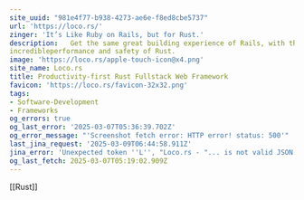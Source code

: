 ```yaml
---
site_uuid: "981e4f77-b938-4273-ae6e-f8ed8cbe5737"
url: 'https://loco.rs/'
zinger: 'It’s Like Ruby on Rails, but for Rust.'
description:   Get the same great building experience of Rails, with the
incredibleperformance and safety of Rust.
image: 'https://loco.rs/apple-touch-icon@x4.png'
site_name: Loco.rs
title: Productivity-first Rust Fullstack Web Framework
favicon: 'https://loco.rs/favicon-32x32.png'
tags:
- Software-Development
- Frameworks
og_errors: true
og_last_error: '2025-03-07T05:36:39.702Z'
og_error_message: "'Screenshot fetch error: HTTP error! status: 500'"
last_jina_request: '2025-03-09T06:44:58.911Z'
jina_error: 'Unexpected token ''L'', "Loco.rs - "... is not valid JSON'
og_last_fetch: 2025-03-07T05:19:02.909Z
---
```


[[Rust]]

